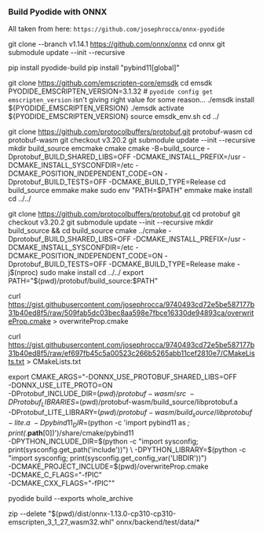 ### Build Pyodide with ONNX

All taken from here: `https://github.com/josephrocca/onnx-pyodide`

git clone --branch v1.14.1 https://github.com/onnx/onnx
cd onnx
git submodule update --init --recursive

pip install pyodide-build
pip install "pybind11[global]"

git clone https://github.com/emscripten-core/emsdk
cd emsdk
PYODIDE_EMSCRIPTEN_VERSION=3.1.32  # `pyodide config get emscripten_version` isn't giving right value for some reason...
./emsdk install ${PYODIDE_EMSCRIPTEN_VERSION}
./emsdk activate ${PYODIDE_EMSCRIPTEN_VERSION}
source emsdk_env.sh
cd ../

git clone https://github.com/protocolbuffers/protobuf.git protobuf-wasm
cd protobuf-wasm
git checkout v3.20.2
git submodule update --init --recursive
mkdir build_source
emcmake cmake cmake -B=build_source -Dprotobuf_BUILD_SHARED_LIBS=OFF -DCMAKE_INSTALL_PREFIX=/usr -DCMAKE_INSTALL_SYSCONFDIR=/etc -DCMAKE_POSITION_INDEPENDENT_CODE=ON -Dprotobuf_BUILD_TESTS=OFF -DCMAKE_BUILD_TYPE=Release
cd build_source
emmake make
sudo env "PATH=$PATH" emmake make install
cd ../../

git clone https://github.com/protocolbuffers/protobuf.git
cd protobuf
git checkout v3.20.2
git submodule update --init --recursive
mkdir build_source && cd build_source
cmake ../cmake -Dprotobuf_BUILD_SHARED_LIBS=OFF -DCMAKE_INSTALL_PREFIX=/usr -DCMAKE_INSTALL_SYSCONFDIR=/etc -DCMAKE_POSITION_INDEPENDENT_CODE=ON -Dprotobuf_BUILD_TESTS=OFF -DCMAKE_BUILD_TYPE=Release
make -j$(nproc)
sudo make install
cd ../../
export PATH="$(pwd)/protobuf/build_source:$PATH"

curl https://gist.githubusercontent.com/josephrocca/9740493cd72e5be587177b31b40ed8f5/raw/509fab5dc03bec8aa598e7fbce16330de94893ca/overwriteProp.cmake > overwriteProp.cmake

curl https://gist.githubusercontent.com/josephrocca/9740493cd72e5be587177b31b40ed8f5/raw/ef697fb45c5a00523c266b5265abb11cef2810e7/CMakeLists.txt > CMakeLists.txt

export CMAKE_ARGS="-DONNX_USE_PROTOBUF_SHARED_LIBS=OFF \
-DONNX_USE_LITE_PROTO=ON \
-DProtobuf_INCLUDE_DIR=$(pwd)/protobuf-wasm/src \
-DProtobuf_LIBRARIES=$(pwd)/protobuf-wasm/build_source/libprotobuf.a \
-DProtobuf_LITE_LIBRARY=$(pwd)/protobuf-wasm/build_source/libprotobuf-lite.a \
-Dpybind11_DIR=$(python -c 'import pybind11 as _; print(_.__path__[0])')/share/cmake/pybind11 \
-DPYTHON_INCLUDE_DIR=$(python -c "import sysconfig; print(sysconfig.get_path('include'))") \
-DPYTHON_LIBRARY=$(python -c "import sysconfig; print(sysconfig.get_config_var('LIBDIR'))") \
-DCMAKE_PROJECT_INCLUDE=$(pwd)/overwriteProp.cmake \
-DCMAKE_C_FLAGS=\"-fPIC\" \
-DCMAKE_CXX_FLAGS=\"-fPIC\""

pyodide build --exports whole_archive 

zip --delete "$(pwd)/dist/onnx-1.13.0-cp310-cp310-emscripten_3_1_27_wasm32.whl" onnx/backend/test/data/\*